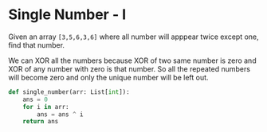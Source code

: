 # Single Number - I

Given an array `[3,5,6,3,6]` where all number will apppear twice except one, find that number.

We can XOR all the numbers because XOR of two same number is zero and XOR of any number with zero is that number. So all the repeated numbers will become zero and only the unique number will be left out.

```py
def single_number(arr: List[int]):
    ans = 0
    for i in arr:
        ans = ans ^ i
    return ans
```
